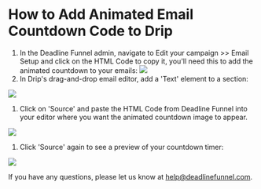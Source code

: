# How to Add Animated Email Countdown Code to Drip

1. In the Deadline Funnel admin, navigate to Edit your campaign &gt;&gt; Email Setup and click on the HTML Code to copy it, you'll need this to add the animated countdown to your emails: ![](https://s3.amazonaws.com/helpscout.net/docs/assets/53974d6ce4b0c76107b109d1/images/5a7a235a0428634376cfdf91/file-Svl9NCk2Q7.png)
2. In Drip's drag-and-drop email editor, add a 'Text' element to a section:

![](https://s3.amazonaws.com/helpscout.net/docs/assets/53974d6ce4b0c76107b109d1/images/5b9be2f90428631d7a8b264d/file-vcZpEv2bDd.png)

1. Click on 'Source' and paste the HTML Code from Deadline Funnel into your editor where you want the animated countdown image to appear.

![](https://s3.amazonaws.com/helpscout.net/docs/assets/53974d6ce4b0c76107b109d1/images/5a21d74e0428637405653f97/file-IeBMY386Ic.png)

1. Click 'Source' again to see a preview of your countdown timer:

![](https://s3.amazonaws.com/helpscout.net/docs/assets/53974d6ce4b0c76107b109d1/images/5a21d7732c7d3a71c72beb2a/file-iUSz0sA9k2.png)

If you have any questions, please let us know at [help@deadlinefunnel.com](mailto:mailto:help@deadlinefunnel.com).

